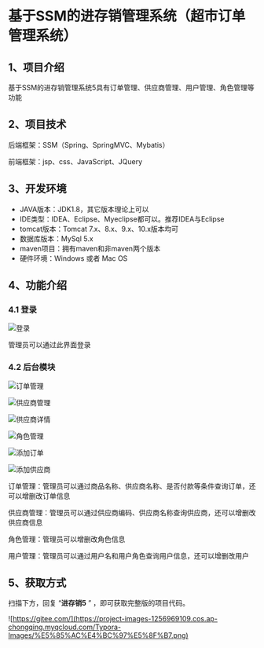 # 基于SSM的进存销管理系统（超市订单管理系统）

## 1、项目介绍

基于SSM的进存销管理系统5具有订单管理、供应商管理、用户管理、角色管理等功能


## 2、项目技术

后端框架：SSM（Spring、SpringMVC、Mybatis）

前端框架：jsp、css、JavaScript、JQuery

## 3、开发环境

- JAVA版本：JDK1.8，其它版本理论上可以
- IDE类型：IDEA、Eclipse、Myeclipse都可以。推荐IDEA与Eclipse
- tomcat版本：Tomcat 7.x、8.x、9.x、10.x版本均可
- 数据库版本：MySql 5.x
- maven项目：拥有maven和非maven两个版本
- 硬件环境：Windows 或者 Mac OS


## 4、功能介绍

### 4.1 登录

![登录](https://project-images-1256969109.cos.ap-chongqing.myqcloud.com/Typora-Images/202205202102679.jpg)

管理员可以通过此界面登录

### 4.2 后台模块

![订单管理](https://project-images-1256969109.cos.ap-chongqing.myqcloud.com/Typora-Images/%E8%AE%A2%E5%8D%95%E7%AE%A1%E7%90%86.jpg)

![供应商管理](https://project-images-1256969109.cos.ap-chongqing.myqcloud.com/Typora-Images/%E4%BE%9B%E5%BA%94%E5%95%86%E7%AE%A1%E7%90%86.jpg)

![供应商详情](https://project-images-1256969109.cos.ap-chongqing.myqcloud.com/Typora-Images/%E4%BE%9B%E5%BA%94%E5%95%86%E8%AF%A6%E6%83%85.jpg)

![角色管理](https://project-images-1256969109.cos.ap-chongqing.myqcloud.com/Typora-Images/%E8%A7%92%E8%89%B2%E7%AE%A1%E7%90%86.jpg)

![添加订单](https://project-images-1256969109.cos.ap-chongqing.myqcloud.com/Typora-Images/%E6%B7%BB%E5%8A%A0%E8%AE%A2%E5%8D%95.jpg)

![添加供应商](https://project-images-1256969109.cos.ap-chongqing.myqcloud.com/Typora-Images/%E6%B7%BB%E5%8A%A0%E4%BE%9B%E5%BA%94%E5%95%86.jpg)

订单管理：管理员可以通过商品名称、供应商名称、是否付款等条件查询订单，还可以增删改订单信息

供应商管理：管理员可以通过供应商编码、供应商名称查询供应商，还可以增删改供应商信息

角色管理：管理员可以增删改角色信息

用户管理：管理员可以通过用户名和用户角色查询用户信息，还可以增删改用户

## 5、获取方式

扫描下方，回复 “**进存销5** ” ，即可获取完整版的项目代码。

![https://gitee.com/](https://project-images-1256969109.cos.ap-chongqing.myqcloud.com/Typora-Images/%E5%85%AC%E4%BC%97%E5%8F%B7.png)



